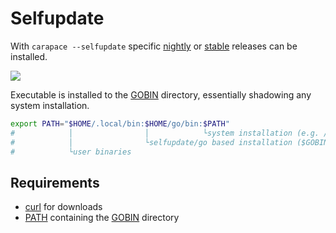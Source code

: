 # Selfupdate

With `carapace --selfupdate` specific [nightly] or [stable] releases can be installed.

![](./selfupdate.cast)

Executable is installed to the [GOBIN] directory, essentially shadowing any system installation.


```sh
export PATH="$HOME/.local/bin:$HOME/go/bin:$PATH"
#            │                │            └system installation (e.g. /usr/bin/carapace)
#            │                └selfupdate/go based installation ($GOBIN)
#            └user binaries
```

## Requirements

- [curl] for downloads
- [PATH] containing the [GOBIN] directory

[nightly]:https://github.com/carapace-sh/nightly/releases
[stable]:https://github.com/carapace-sh/carapace-bin/releases

[curl]:https://curl.se
[GOBIN]:https://pkg.go.dev/cmd/go#hdr-Compile_and_install_packages_and_dependencies
[PATH]:https://en.wikipedia.org/wiki/PATH_(variable)
